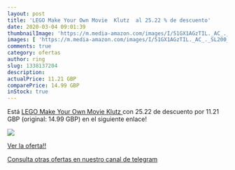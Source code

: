 ```yaml
---
layout: post
title: 'LEGO Make Your Own Movie  Klutz  al 25.22 % de descuento'
date: 2020-03-04 09:01:39
thumbnailImage: 'https://m.media-amazon.com/images/I/51GX1AGzTIL._AC_._SL200_.jpg'
images: [ 'https://m.media-amazon.com/images/I/51GX1AGzTIL._AC_._SL200_.jpg' ]
comments: true
category: ofertas
author: ring
slug: 1338137204
description:
actualPrice: 11.21 GBP
comparePrice: 14.99 GBP
inStock: true
---
```


Está [LEGO Make Your Own Movie  Klutz ](https://www.amazon.com/dp/1338137204/?tag=redken08-20) con 25.22 de descuento por 11.21 GBP (original: 14.99 GBP) en el siguiente enlace!

[![](https://m.media-amazon.com/images/I/51GX1AGzTIL._AC_._SL200_.jpg)](https://www.amazon.com/dp/1338137204/?tag=redken08-20)

[Ver la oferta!!](https://www.amazon.com/dp/1338137204/?tag=redken08-20)

[Consulta otras ofertas en nuestro canal de telegram](https://t.me/s/ofertas25)
